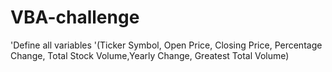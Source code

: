 # VBA-challenge
'Define all variables
'(Ticker Symbol, Open Price, Closing Price, Percentage Change, Total Stock Volume,Yearly Change, Greatest Total Volume)
